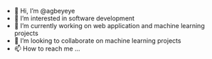 - 👋 Hi, I’m @agbeyeye
- 👀 I’m interested in software development
- 🌱 I’m currently working on web application and machine learning projects
- 💞️ I’m looking to collaborate on machine learning projects
- 📫 How to reach me ...

<!---
agbeyeye-l/agbeyeye-l is a ✨ special ✨ repository because its `README.md` (this file) appears on your GitHub profile.
You can click the Preview link to take a look at your changes.
--->
